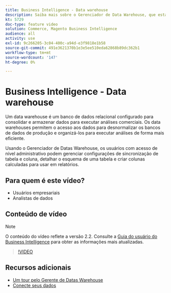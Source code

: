 ```yaml
---
title: Business Intelligence - Data warehouse
description: Saiba mais sobre o Gerenciador de Data Warehouse, que está disponível para usuários administradores no Business Intelligence.
kt: 5729
doc-type: feature video
solution: Commerce, Magento Business Intelligence
audience: all
activity: use
exl-id: 9c266205-3c04-400c-a94d-e3f9818e1b58
source-git-commit: 491e3621370b1e3e5ee510eda62868b89dc362b1
workflow-type: tm+mt
source-wordcount: '147'
ht-degree: 0%

---
```


# Business Intelligence - Data warehouse

Um data warehouse é um banco de dados relacional configurado para consolidar e armazenar dados para executar análises comerciais. Os data warehouses permitem o acesso aos dados para desnormalizar os bancos de dados de produção e organizá-los para executar análises de forma mais eficiente.

Usando o Gerenciador de Datas Warehouse, os usuários com acesso de nível administrativo podem gerenciar configurações de sincronização de tabela e coluna, detalhar o esquema de uma tabela e criar colunas calculadas para usar em relatórios.

## Para quem é este vídeo?

- Usuários empresariais
- Analistas de dados

## Conteúdo de vídeo

>[!NOTE]
>
>O conteúdo do vídeo reflete a versão 2.2. Consulte a [Guia do usuário do Business Intelligence](https://docs.magento.com/mbi/) para obter as informações mais atualizadas.

>[!VIDEO](https://video.tv.adobe.com/v/35984?quality=12&learn=on)

## Recursos adicionais

- [Um tour pelo Gerente de Datas Warehouse](https://docs.magento.com/mbi/data-analyst/data-warehouse-mgr/tour-dwm.html)
- [Conecte seus dados](https://docs.magento.com/mbi/data-analyst/importing-data/connecting-data/connecting-data.html)
